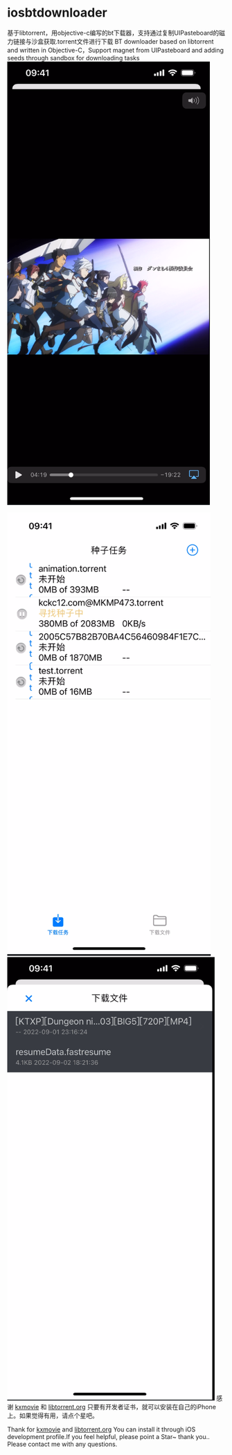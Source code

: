 # iosbtdownloader
基于libtorrent，用objective-c编写的bt下载器，支持通过复制UIPasteboard的磁力链接与沙盒获取.torrent文件进行下载
BT downloader based on libtorrent and written in Objective-C，Support  magnet from UIPasteboard and adding seeds through sandbox for downloading tasks
![btdownloader1](assets/btdownloader1.png)

![avatar](assets/btdownloader2.png)
![avatar](assets/btdownloader3.png)
感谢 [kxmovie](https://github.com/kolyvan/kxmovie) 和 [libtorrent.org](https://libtorrent.org)
只要有开发者证书，就可以安装在自己的iPhone上。如果觉得有用，请点个星吧。

Thank for [kxmovie](https://github.com/kolyvan/kxmovie) and [libtorrent.org](https://libtorrent.org)
You can install it through iOS development profile.If you feel helpful, please point a Star~ thank you.. Please contact me with any questions.
